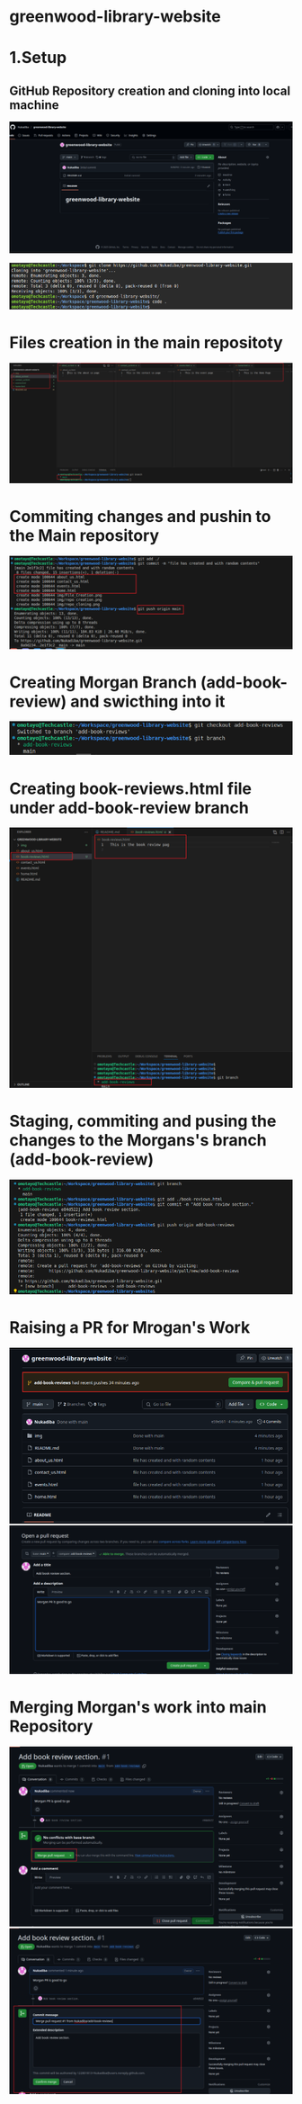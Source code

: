 # greenwood-library-website

# 1.Setup

## GitHub Repository creation and cloning into local machine
![](./img/repo%20creation.png)

![](./img/repo_cloning.png)

# Files creation in the main repositoty 
![](./img/File_Creation.png)

# Commiting changes and pushin to the Main repository
![](./img/git_commit&push.png)

# Creating Morgan Branch (add-book-review) and swicthing into it
![](./img/Morgan_branch_creation.png)


# Creating book-reviews.html file under add-book-review branch
![](./img/book_review.png)

# Staging, commiting and pusing the changes to the Morgans's branch (add-book-review)
![](./img/book_review_commit.png)

# Raising a PR for Mrogan's Work
![](./img/morgan-PR.png)
![](./img/morgan-PR2.png)

# Merging Morgan's work into main Repository 

![](./img/morgan-PR-Merge.png)
![](./img/morgan-PR-Merge2.png)